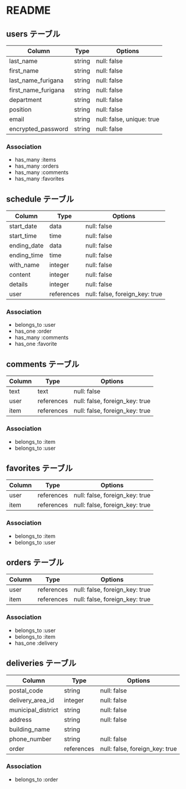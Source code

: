 # README

## users テーブル

| Column               | Type    | Options                   |
| -------------------- | ------- | ------------------------- |
| last_name            | string  | null: false               |
| first_name           | string  | null: false               |
| last_name_furigana   | string  | null: false               |
| first_name_furigana  | string  | null: false               |
| department           | string  | null: false               |
| position             | string  | null: false               |
| email                | string  | null: false, unique: true |
| encrypted_password   | string  | null: false               | 



### Association

- has_many :items
- has_many :orders
- has_many :comments
- has_many :favorites

## schedule テーブル

| Column      | Type          | Options                        |
| ------------| --------------| -------------------------------|
| start_date  | data          | null: false                    |#開始
| start_time  | time          | null: false                    |
| ending_date | data          | null: false                    |#終了
| ending_time | time          | null: false            　      |
| with_name   | integer       | null: false                          |#誰と
| content     | integer       | null: false                    |#内容
| details     | integer       | null: false                    |#詳細
| user        | references | null: false, foreign_key: true |

### Association

- belongs_to :user
- has_one :order
- has_many :comments
- has_one :favorite

## comments テーブル

| Column      | Type       | Options                        |
| ------------| ---------- | ------------------------------ | 
| text        | text       | null: false                    |
| user        | references | null: false, foreign_key: true |
| item        | references | null: false, foreign_key: true |

### Association

- belongs_to :item
- belongs_to :user

## favorites テーブル

| Column      | Type       | Options                        |
| ------------| ---------- | ------------------------------ | 
| user        | references | null: false, foreign_key: true |
| item        | references | null: false, foreign_key: true |

### Association

- belongs_to :item
- belongs_to :user

## orders テーブル

| Column             | Type       | Options                        |
| ------------------ | ---------- | ------------------------------ | 
| user               | references | null: false, foreign_key: true |
| item               | references | null: false, foreign_key: true |

### Association

- belongs_to :user
- belongs_to :item
- has_one :delivery

## deliveries テーブル

| Column             | Type       | Options                        |
| ------------------ | ---------- | ------------------------------ | 
| postal_code        | string     | null: false                    |#郵便番号
| delivery_area_id   | integer    | null: false                    |#都道府県(配送元地域)
| municipal_district | string     | null: false                    |#市町村区
| address            | string     | null: false                    |#番地
| building_name      | string     |                                |
| phone_number       | string     | null: false                    |
| order              | references | null: false, foreign_key: true |


### Association

- belongs_to :order

